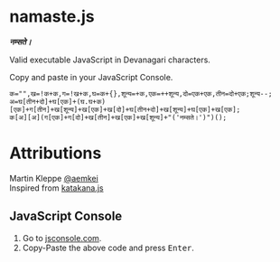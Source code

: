 # namaste.js
__*नम्सते।*__

Valid executable JavaScript in Devanagari characters.

Copy and paste in your JavaScript Console.

```
क="",ख=!क+क,ग=!ख+क,घ=क+{},शून्य=+क,एक=++शून्य,दो=एक+एक,तीन=दो+एक;शून्य--;
अ=घ[तीन+दो]+घ[एक]+(घ.घ+क)[एक]+ग[तीन]+ख[शून्य]+ख[एक]+ख[दो]+घ[तीन+दो]+ख[शून्य]+घ[एक]+ख[एक];
क[अ][अ](ग[एक]+ग[दो]+ख[तीन]+ख[एक]+ख[शून्य]+"('नम्सते।')")();
```

# Attributions
Martin Kleppe [@aemkei](https://github.com/aemkei) </br>
Inspired from [katakana.js](https://github.com/aemkei/katakana.js)

## JavaScript Console
1. Go to [jsconsole.com](https://jsconsole.com/).
3. Copy-Paste the above code and press <kbd>Enter</kbd>.
